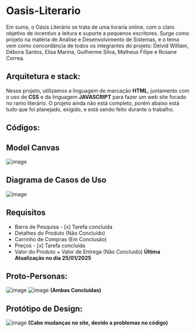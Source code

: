 # Oasis-Literario
Em suma, o Oásis Literário se trata de uma livraria online, com o claro objetivo de incentivo a leitura e suporte a pequenos escritores.
Surge como projeto na matéria de Análise e Desenvolvimento de Sistemas, e o tema vem como concordância de todos os integrantes do projeto: 
Deivid William, Débora Santos, Elisa Marina, Guilherme Silva, Matheus Filipe e Rosane Correa.

## Arquitetura e stack:
Nesse projeto, utilizamos a linguagem de marcação **HTML**, juntamento com o uso de **CSS** e da linguagem **JAVASCRIPT** para fazer um web site focado no ramo literário. 
O projeto ainda não está completo, porém abaixo está tudo que foi planejado, exigido, e está sendo feito durante o trabalho.

## Códigos:


## Model Canvas
![image](https://github.com/user-attachments/assets/e7870084-f9c7-4cfc-b04d-be5b3340986c)

## Diagrama de Casos de Uso
![image](https://github.com/user-attachments/assets/8a9d6bbd-2f5f-45ff-b511-cd5217f591e9)

## Requisitos
- Barra de Pesquisa - [x] Tarefa concluída
- Detalhes do Produto (Não Concluído)
- Carrinho de Compras (Em Conclusão)
- Preços - [x] Tarefa concluída
- Valor do Produto + Valor de Entrega (Não Concluído)
  **Última Atualização no dia 25/01/2025**

## Proto-Personas:
![image](https://github.com/user-attachments/assets/59a6091f-b374-4b33-9510-f5c1ec679cf6)
![image](https://github.com/user-attachments/assets/d330df59-8928-4555-9ef8-e9d49befdb24)
**(Ambas Concluídas)**


## Protótipo de Design:
![image](https://github.com/user-attachments/assets/cd44cc04-be9c-43ea-a2af-20a4548e97a3)
**(Cabe mudanças no site, devido a problemas no código)**

  
 
 

